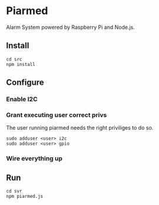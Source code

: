 Piarmed
=======

Alarm System powered by Raspberry Pi and Node.js.

Install
-------
    cd src
    npm install

Configure
---------
### Enable I2C
### Grant executing user correct privs
The user running piarmed needs the right priviliges to do so.

    sudo adduser <user> i2c
    sudo adduser <user> gpio

### Wire everything up

Run
---
    cd svr
    npm piarmed.js


